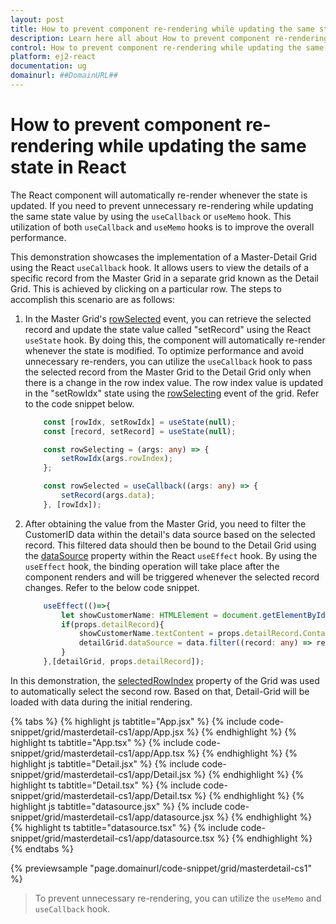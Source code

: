 ```yaml
---
layout: post
title: How to prevent component re-rendering while updating the same state in React | Syncfusion
description: Learn here all about How to prevent component re-rendering while updating the same state in React in Syncfusion React Grid component of Syncfusion Essential JS 2 and more.
control: How to prevent component re-rendering while updating the same state in React
platform: ej2-react
documentation: ug
domainurl: ##DomainURL##
---
```


# How to prevent component re-rendering while updating the same state in React

The React component will automatically re-render whenever the state is updated. If you need to prevent unnecessary re-rendering while updating the same state value by using the `useCallback` or `useMemo` hook. This utilization of both `useCallback` and `useMemo` hooks is to improve the overall performance.

This demonstration showcases the implementation of a Master-Detail Grid using the React `useCallback` hook. It allows users to view the details of a specific record from the Master Grid in a separate grid known as the Detail Grid. This is achieved by clicking on a particular row. The steps to accomplish this scenario are as follows:

1. In the Master Grid's [rowSelected](https://ej2.syncfusion.com/react/documentation/api/grid/#rowselected) event, you can retrieve the selected record and update the state value called "setRecord" using the React `useState` hook. By doing this, the component will automatically re-render whenever the state is modified. To optimize performance and avoid unnecessary re-renders, you can utilize the `useCallback` hook to pass the selected record from the Master Grid to the Detail Grid only when there is a change in the row index value. The row index value is updated in the "setRowIdx" state using the [rowSelecting](https://ej2.syncfusion.com/react/documentation/api/grid/#rowselecting) event of the grid. Refer to the code snippet below.

    ```typescript
        const [rowIdx, setRowIdx] = useState(null);
        const [record, setRecord] = useState(null);

        const rowSelecting = (args: any) => {
            setRowIdx(args.rowIndex);
        };

        const rowSelected = useCallback((args: any) => {
            setRecord(args.data);
        }, [rowIdx]);
    ```

2. After obtaining the value from the Master Grid, you need to filter the CustomerID data within the detail's data source based on the selected record. This filtered data should then be bound to the Detail Grid using the [dataSource](https://ej2.syncfusion.com/react/documentation/api/grid/#datasource) property within the React `useEffect` hook. By using the `useEffect` hook, the binding operation will take place after the component renders and will be triggered whenever the selected record changes. Refer to the below code snippet.

    ```typescript
        useEffect(()=>{
            let showCustomerName: HTMLElement = document.getElementById('CustomerName') as HTMLElement;
            if(props.detailRecord){
                showCustomerName.textContent = props.detailRecord.ContactName;
                detailGrid.dataSource = data.filter((record: any) => record.CustomerName === props.detailRecord.ContactName).slice(0, 5);
            }
        },[detailGrid, props.detailRecord]);
    ```

In this demonstration, the [selectedRowIndex](https://ej2.syncfusion.com/react/documentation/api/grid/#selectedrowindex) property of the Grid was used to automatically select the second row. Based on that, Detail-Grid will be loaded with data during the initial rendering.

{% tabs %}
{% highlight js tabtitle="App.jsx" %}
{% include code-snippet/grid/masterdetail-cs1/app/App.jsx %}
{% endhighlight %}
{% highlight ts tabtitle="App.tsx" %}
{% include code-snippet/grid/masterdetail-cs1/app/App.tsx %}
{% endhighlight %}
{% highlight js tabtitle="Detail.jsx" %}
{% include code-snippet/grid/masterdetail-cs1/app/Detail.jsx %}
{% endhighlight %}
{% highlight ts tabtitle="Detail.tsx" %}
{% include code-snippet/grid/masterdetail-cs1/app/Detail.tsx %}
{% endhighlight %}
{% highlight js tabtitle="datasource.jsx" %}
{% include code-snippet/grid/masterdetail-cs1/app/datasource.jsx %}
{% endhighlight %}
{% highlight ts tabtitle="datasource.tsx" %}
{% include code-snippet/grid/masterdetail-cs1/app/datasource.tsx %}
{% endhighlight %}
{% endtabs %}

 {% previewsample "page.domainurl/code-snippet/grid/masterdetail-cs1" %}

 > To prevent unnecessary re-rendering, you can utilize the `useMemo` and `useCallback` hook.